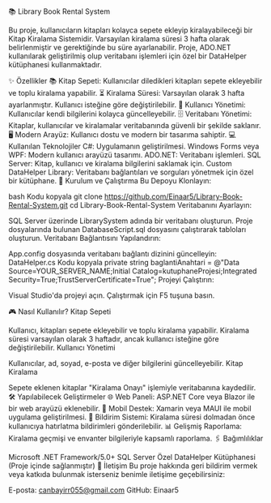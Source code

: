 📚 Library Book Rental System


Bu proje, kullanıcıların kitapları kolayca sepete ekleyip kiralayabileceği bir Kitap Kiralama Sistemidir. Varsayılan kiralama süresi 3 hafta olarak belirlenmiştir ve gerektiğinde bu süre ayarlanabilir. Proje, ADO.NET kullanılarak geliştirilmiş olup veritabanı işlemleri için özel bir DataHelper kütüphanesi kullanmaktadır.

✨ Özellikler
📚 Kitap Sepeti: Kullanıcılar diledikleri kitapları sepete ekleyebilir ve toplu kiralama yapabilir.
⏳ Kiralama Süresi: Varsayılan olarak 3 hafta ayarlanmıştır. Kullanıcı isteğine göre değiştirilebilir.
👤 Kullanıcı Yönetimi: Kullanıcılar kendi bilgilerini kolayca güncelleyebilir.
🗄️ Veritabanı Yönetimi: Kitaplar, kullanıcılar ve kiralamalar veritabanında güvenli bir şekilde saklanır.
🖥️ Modern Arayüz: Kullanıcı dostu ve modern bir tasarıma sahiptir.
💻 Kullanılan Teknolojiler
C#: Uygulamanın geliştirilmesi.
Windows Forms veya WPF: Modern kullanıcı arayüzü tasarımı.
ADO.NET: Veritabanı işlemleri.
SQL Server: Kitap, kullanıcı ve kiralama bilgilerini saklamak için.
Custom DataHelper Library: Veritabanı bağlantıları ve sorguları yönetmek için özel bir kütüphane.
🚀 Kurulum ve Çalıştırma
Bu Depoyu Klonlayın:

bash
Kodu kopyala
git clone https://github.com/Einaar5/Library-Book-Rental-System.git
cd Library-Book-Rental-System
Veritabanını Ayarlayın:

SQL Server üzerinde LibrarySystem adında bir veritabanı oluşturun.
Proje dosyalarında bulunan DatabaseScript.sql dosyasını çalıştırarak tabloları oluşturun.
Veritabanı Bağlantısını Yapılandırın:

App.config dosyasında veritabanı bağlantı dizinini güncelleyin:
DataHelper.cs
Kodu kopyala
private string baglantiAnahtari = @"Data Source=YOUR_SERVER_NAME;Initial Catalog=kutuphaneProjesi;Integrated Security=True;TrustServerCertificate=True";
Projeyi Çalıştırın:

Visual Studio'da projeyi açın.
Çalıştırmak için F5 tuşuna basın.

🎮 Nasıl Kullanılır?
Kitap Sepeti

Kullanıcı, kitapları sepete ekleyebilir ve toplu kiralama yapabilir.
Kiralama süresi varsayılan olarak 3 haftadır, ancak kullanıcı isteğine göre değiştirilebilir.
Kullanıcı Yönetimi

Kullanıcılar, ad, soyad, e-posta ve diğer bilgilerini güncelleyebilir.
Kitap Kiralama

Sepete eklenen kitaplar "Kiralama Onayı" işlemiyle veritabanına kaydedilir.
🛠️ Yapılabilecek Geliştirmeler
🌐 Web Paneli: ASP.NET Core veya Blazor ile bir web arayüzü eklenebilir.
📱 Mobil Destek: Xamarin veya MAUI ile mobil uygulama geliştirilmesi.
🔔 Bildirim Sistemi: Kiralama süresi dolmadan önce kullanıcıya hatırlatma bildirimleri gönderilebilir.
📊 Gelişmiş Raporlama: Kiralama geçmişi ve envanter bilgileriyle kapsamlı raporlama.
🖇️ Bağımlılıklar

Microsoft .NET Framework/5.0+
SQL Server
Özel DataHelper Kütüphanesi (Proje içinde sağlanmıştır)
📧 İletişim
Bu proje hakkında geri bildirim vermek veya katkıda bulunmak isterseniz benimle iletişime geçebilirsiniz:

E-posta: canbayirr055@gmail.com
GitHub: Einaar5
